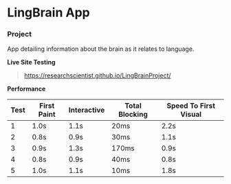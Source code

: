 # LingBrain App

### Project

App detailing information about the brain as it relates to language.

**Live Site Testing**

> https://researchscientist.github.io/LingBrainProject/

**Performance**

|Test|First Paint|Interactive|Total Blocking|Speed To First Visual|
|--|--|--|--|--|
|1|1.0s|1.1s|20ms|2.2s|
|2|0.8s|0.9s|30ms|1.1s|
|3|0.9s|1.3s|170ms|0.9s|
|4|0.8s|0.9s|40ms|0.8s|
|5|1.0s|1.1s|10ms|1.8s|
